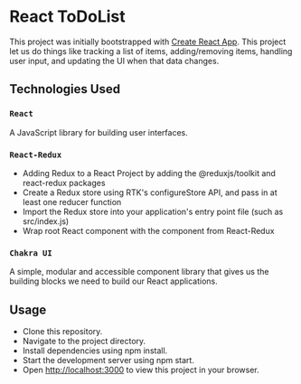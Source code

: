 # React ToDoList

This project was initially bootstrapped with [Create React App](https://github.com/facebook/create-react-app). This project let us do things like tracking a list of items, adding/removing items, handling user input, and updating the UI when that data changes.

## Technologies Used

### `React`

A JavaScript library for building user interfaces.

### `React-Redux`

- Adding Redux to a React Project by adding the @reduxjs/toolkit and react-redux packages
- Create a Redux store using RTK's configureStore API, and pass in at least one reducer function
- Import the Redux store into your application's entry point file (such as src/index.js)
- Wrap root React component with the <Provider> component from React-Redux

### `Chakra UI`

A simple, modular and accessible component library that gives us the building blocks we need to build our React applications.

## Usage

- Clone this repository.
- Navigate to the project directory.
- Install dependencies using npm install.
- Start the development server using npm start.
- Open [http://localhost:3000](http://localhost:3000) to view this project in your browser.
